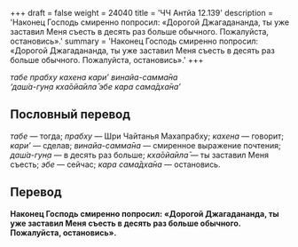 +++
draft = false
weight = 24040
title = 'ЧЧ Антйа 12.139'
description = 'Наконец Господь смиренно попросил: «Дорогой Джагадананда, ты уже заставил Меня съесть в десять раз больше обычного. Пожалуйста, остановись».'
summary = 'Наконец Господь смиренно попросил: «Дорогой Джагадананда, ты уже заставил Меня съесть в десять раз больше обычного. Пожалуйста, остановись».'
+++

_табе прабху кахена кари’ винайа-самма̄на  
‘даш́а-гун̣а кха̄ойа̄ила̄ эбе кара сама̄дха̄на’_

## Пословный перевод

_табе_ — тогда; _прабху_ — Шри Чайтанья Махапрабху; _кахена_ — говорит; _кари’_ — сделав; _винайа_\-_самма̄на_ — смиренное выражение почтения; _даш́а_\-_гун̣а_ — в десять раз больше; _кха̄ойа̄ила̄_ — ты заставил Меня съесть; _эбе_ — сейчас; _кара_ _сама̄дха̄на_ — остановись.

## Перевод

**Наконец Господь смиренно попросил: «Дорогой Джагадананда, ты уже заставил Меня съесть в десять раз больше обычного. Пожалуйста, остановись».**
